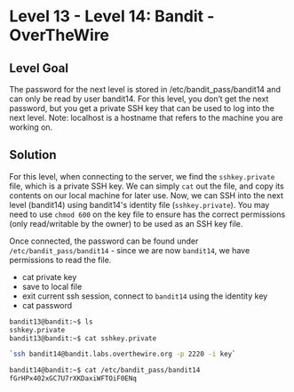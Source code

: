# Level 13 - Level 14: Bandit - OverTheWire

## Level Goal

The password for the next level is stored in /etc/bandit_pass/bandit14 and can only be read by user bandit14. For this level, you don’t get the next password, but you get a private SSH key that can be used to log into the next level. Note: localhost is a hostname that refers to the machine you are working on.

## Solution
For this level, when connecting to the server, we find the `sshkey.private` file, which is a private SSH key. We can simply `cat` out the file, and copy its contents on our local machine for later use. Now, we can SSH into the next level (bandit14) using bandit14's identity file (`sshkey.private`). You may need to use `chmod 600` on the key file to ensure has the correct permissions (only read/writable by the owner) to be used as an SSH key file. 

Once connected, the password can be found under `/etc/bandit_pass/bandit14` - since we are now `bandit14`, we have permissions to read the file.


- cat private key
- save to local file
- exit current ssh session, connect to `bandit14` using the identity key
- cat password


```bash
bandit13@bandit:~$ ls
sshkey.private
bandit13@bandit:~$ cat sshkey.private
```

```bash
`ssh bandit14@bandit.labs.overthewire.org -p 2220 -i key`
```

```bash
bandit14@bandit:~$ cat /etc/bandit_pass/bandit14
fGrHPx402xGC7U7rXKDaxiWFTOiF0ENq
```